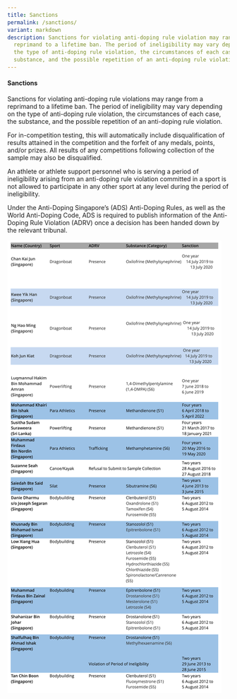 ```yaml
---
title: Sanctions
permalink: /sanctions/
variant: markdown
description: Sanctions for violating anti-doping rule violation may range from a
  reprimand to a lifetime ban. The period of ineligibility may vary depending on
  the type of anti-doping rule violation, the circumstances of each case, the
  substance, and the possible repetition of an anti-doping rule violation.
---
```

#### Sanctions

Sanctions for violating anti-doping rule violations may range from a reprimand to a lifetime ban. The period of ineligibility may vary depending on the type of anti-doping rule violation, the circumstances of each case, the substance, and the possible repetition of an anti-doping rule violation.

For in-competition testing, this will automatically include disqualification of results attained in the competition and the forfeit of any medals, points, and/or prizes. All results of any competitions following collection of the sample may also be disqualified.

An athlete or athlete support personnel who is serving a period of ineligibility arising from an anti-doping rule violation committed in a sport is not allowed to participate in any other sport at any level during the period of ineligibility.

Under the Anti-Doping Singapore’s (ADS) Anti-Doping Rules, as well as the World Anti-Doping Code, ADS is required to publish information of the Anti-Doping Rule Violation (ADRV) once a decision has been handed down by the relevant tribunal.

![](/images/Anti%20Doping%20Rule%20Violation/Sanctions_List.jpeg)